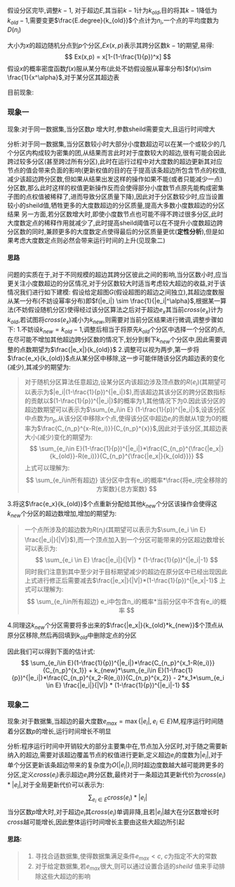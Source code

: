 假设分区完毕,调整$k-1$,
对于超边$E$,其当前$k-1$计为$k_{old}$,目的将其$k-1$降低为$k_{old}-1$,需要变更$\frac{E.degree}{k_{old}}$个点计为$n_i$,一个点的平均度数为$D(n_i)$

大小为$x$的超边随机分点到$p$个分区,$Ex(x,p)$表示其跨分区数$k-1$的期望,易得:
$$
Ex(x,p) = x[1-(1-\frac{1}{p})^x]
$$
假设$x$的概率密度函数$f(x)$服从某分布(此处不妨假设服从幂率分布)$f(x)\sim \frac{1}{x^\alpha}$,对于某分区其超边表

目前现象:
### 现象一
现象:对于同一数据集,当分区数$p$ 增大时,参数sheild需要变大,且运行时间增大

分析:对于同一数据集,当分区数较小时大部分小度数超边可以在某一个或较少的几个分区内构成较为密集的团,从结果而言此时对于度数较大的超边,很有可能会因此跨过较多分区(甚至跨过所有分区),此时在运行过程中对大度数的超边更新其对应节点的值会带来负面的影响(更新权值的目的在于提高该条超边所包含节点的权值,减少该超边跨分区数,但如果从结果出发这样的操作如果不能(或者只能减少一点)分区数,那么此时这样的权值更新操作反而会使得部分小度数节点原先能构成密集子图的点权值被稀释了,进而导致分区质量下降),因此对于分区数较少时,应当设置较小的sheild值,牺牲更多的大度数超边的分区质量,提高大多数小度数超边的分区结果
另一方面,若分区数增大时,即使小度数节点也可能不得不跨过很多分区,此时大度数定点的稀释作用就减少了,此时提高sheild阈值可以在不提升小度数超边跨分区数的同时,兼顾更多的大度数定点使得最后的分区质量更优(**定性分析**),但是如果考虑大度数定点则必然会带来运行时间的上升(见现象二)

#### 思路
问题的实质在于,对于不同规模的超边其跨分区彼此之间的影响,当分区数小时,应当更关注小度数超边的分区情况,对于分区数较大时适当考虑较大超边的收益,对于该情况我们进行如下建模:
假设给定超图$G$(假设超图的超边之间独立),其超边度数服从某一分布(不妨设幂率分布)即$f(|e_i|) \sim \frac{1}{|e_i|^\alpha}$,根据某一算法(不妨假设随机分区)使得经过该分区算法之后对于超边$e_x$其当前$cross(e_x)$计为$k_{old}$,若试图将$cross(e_x)$减小为$k_{new}$,则需要对当前分区结果进行微调,调整步骤如下:
1.不妨设$k_{new} = k_{old} - 1$,调整后相当于将原先$k_{old}$个分区中选择一个分区的点,在尽可能不增加其他超边跨分区数的情况下,划分到剩下$k_{new}$个分区中,因此需要调整的点数期望为$\frac{|e_x|}{k_{old}}$
2.调整可以视为两步,第一步将$\frac{e_x}{k_{old}}$点从某分区中移除,这一步可能伴随该分区内超边表的变化(减少),其减少的期望为:
> 对于随机分区算法任意超边,设某分区内该超边涉及顶点数的$R(e_i)$(其期望可以表示为$|e_i|(1-\frac{1}{p})^{|e_i|}$),而该超边其该分区的跨分区数指标的贡献以$(1-\frac{1}{p})^{|e_i|}$的概率为1,其他情况下为0.因此该分区的超边数期望可以表示为$\sum_{e_i\in E} (1-\frac{1}{p})^{|e_i|}$,设该分区中点数为$n_p$,从该分区中移除$x$个点,使得该分区中超边$e_i$的贡献从1变为0的概率为$\frac{C_{n_p}^{x-R(e_i)}}{C_{n_p}^{x}}$,因此对于该分区,其超边表大小(减少)变化的期望为:
$$
\sum_{e_i\in E}(1-\frac{1}{p})^{|e_i|}*\frac{C_{n_p}^{\frac{|e_x|}{k_{old}}-R(e_i)}}{C_{n_p}^{\frac{|e_x|}{k_{old}}}}
$$
上式可以理解为:
$$
\sum_{e_i\in所有超边} 该分区中含有e_i的概率*\frac{将e_i完全移除的方案数}{总方案数}
$$

3.将这$\frac{e_x}{k_{old}}$个点重新分配给其他$k_{new}$个分区该操作会使得这$k_{new}$个分区的超边数增加,增加的期望为:
> 一个点所涉及的超边数为$R(n_i)$(其期望可以表示为$\sum_{e_i \in E} \frac{|e_i|}{|V|}$),而一个顶点加入到一个分区可能带来的分区超边数增长可以表示为:
$$
\sum_{e_i \in E} \frac{|e_i|}{|V|} * (1-\frac{1}{p})^{|e_i|-1}
$$
同时我们注意到其中至少对于目标期望减少的超边在原分区中已经出现因此上式进行修正后需要减去$\frac{|e_x|}{|V|}*(1-\frac{1}{p})^{|e_x|-1}$
上式可以理解为:
$$
\sum_{e_i\in所有超边} e_i中包含n_i的概率*当前分区中不含有e_i的概率
$$

4.同理这$k_{new}$个分区需要将多出来的$\frac{|e_x|}{k_{old}*k_{new}}$个顶点从原分区移除,然后再回填到$k_{old}$中删除定点的分区

因此我们可以得到下面的估计式:
$$
\sum_{e_i\in E}(1-\frac{1}{p})^{|e_i|}*\frac{C_{n_p}^{x_1-R(e_i)}}{C_{n_p}^{x_1}} + k_{new}*\sum_{e_i\in E}(1-\frac{1}{p})^{|e_i|}*\frac{C_{n_p}^{x_2-R(e_i)}}{C_{n_p}^{x_2}} - 2*x_1*\sum_{e_i \in E} \frac{|e_i|}{|V|} * (1-\frac{1}{p})^{|e_i|-1}
$$

### 现象二
现象:对于数据集,当超边的最大度数$e_{max} = \max\{|e_i|,e_i\in E\}$M,程序运行时间随着分区数$p$的增长,运行时间增长不明显

分析:程序运行时间中开销较大的部分主要集中在,节点加入分区时,对于随之需要新纳入的超边,需要对该超边覆盖节点的权值进行更新,定义超边$e_i$的度数为$|e_i|$,对于单个分区更新该条超边带来的复杂度为$O(|e_i|)$,同时超边度数越大越可能跨更多的分区,定义$cross(e_i)$表示超边$e_i$跨分区数,最终对于一条超边其更新代价为$cross(e_i)*|e_i|$,对于全局更新代价可以表示为:
$$
\sum_{e_i\in E} cross(e_i)*|e_i|
$$
当分区数$p$增大时,对于超边$e_i$其$cross(e_i)$单调非降,且若$|e_i|$越大在分区数增长时$cross$越可能增长,因此整体运行时间增长主要由这些大超边所引起

#### 思路:
> 1. 寻找合适数据集,使得数据集满足条件$e_{max}< c$, $c$为指定不大的常数
> 2. 对于给定数据集,若$e_{max}$很大,则可以通过设置合适的$sheild$ 值来手动排除这些大超边的影响